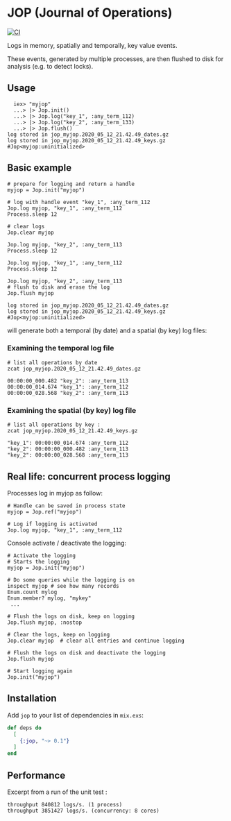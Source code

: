 # JOP (Journal of Operations)
[![CI](https://github.com/bougueil/jop/actions/workflows/ci.yml/badge.svg)](https://github.com/bougueil/jop/actions/workflows/ci.yml)

<!-- MDOC !-->
Logs in memory, spatially and temporally, key value events.

These events, generated by multiple processes, are then flushed to disk for analysis (e.g. to detect locks).
## Usage
```
  iex> "myjop"
  ...> |> Jop.init()
  ...> |> Jop.log("key_1", :any_term_112)
  ...> |> Jop.log("key_2", :any_term_133)
  ...> |> Jop.flush()
log stored in jop_myjop.2020_05_12_21.42.49_dates.gz
log stored in jop_myjop.2020_05_12_21.42.49_keys.gz
#Jop<myjop:uninitialized>
```

## Basic example
```
# prepare for logging and return a handle
myjop = Jop.init("myjop")

# log with handle event "key_1", :any_term_112
Jop.log myjop, "key_1", :any_term_112
Process.sleep 12

# clear logs
Jop.clear myjop

Jop.log myjop, "key_2", :any_term_113
Process.sleep 12

Jop.log myjop, "key_1", :any_term_112
Process.sleep 12

Jop.log myjop, "key_2", :any_term_113
# flush to disk and erase the log
Jop.flush myjop

log stored in jop_myjop.2020_05_12_21.42.49_dates.gz
log stored in jop_myjop.2020_05_12_21.42.49_keys.gz
#Jop<myjop:uninitialized>
```
will generate both a temporal (by date) and a spatial (by key) log files:

### Examining the temporal log file
```
# list all operations by date
zcat jop_myjop.2020_05_12_21.42.49_dates.gz

00:00:00_000.482 "key_2": :any_term_113
00:00:00_014.674 "key_1": :any_term_112
00:00:00_028.568 "key_2": :any_term_113

```

### Examining the spatial (by key) log file
```
# list all operations by key :
zcat jop_myjop.2020_05_12_21.42.49_keys.gz

"key_1": 00:00:00_014.674 :any_term_112
"key_2": 00:00:00_000.482 :any_term_113
"key_2": 00:00:00_028.568 :any_term_113
```
## Real life: concurrent process logging
Processes log in myjop as follow:
```
# Handle can be saved in process state
myjop = Jop.ref("myjop")

# Log if logging is activated
Jop.log myjop, "key_1", :any_term_112
```
Console activate / deactivate the logging:
```
# Activate the logging
# Starts the logging
myjop = Jop.init("myjop")

# Do some queries while the logging is on
inspect myjop # see how many records
Enum.count mylog
Enum.member? mylog, "mykey"
 ...

# Flush the logs on disk, keep on logging
Jop.flush myjop, :nostop

# Clear the logs, keep on logging
Jop.clear myjop  # clear all entries and continue logging

# Flush the logs on disk and deactivate the logging
Jop.flush myjop

# Start logging again
Jop.init("myjop")
```
<!-- MDOC !-->
## Installation

Add `jop` to your list of dependencies in `mix.exs`:

```elixir
def deps do
  [
    {:jop, "~> 0.1"}
  ]
end
```

## Performance
Excerpt from a run of the unit test :
```
throughput 840812 logs/s. (1 process)
throughput 3851427 logs/s. (concurrency: 8 cores)

```

